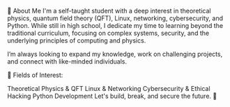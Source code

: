 👋 About Me
I'm a self-taught student with a deep interest in theoretical physics, quantum field theory (QFT), Linux, networking, cybersecurity, and Python. While still in high school, I dedicate my time to learning beyond the traditional curriculum, focusing on complex systems, security, and the underlying principles of computing and physics.

I’m always looking to expand my knowledge, work on challenging projects, and connect with like-minded individuals.

🔹 Fields of Interest:

Theoretical Physics & QFT
Linux & Networking
Cybersecurity & Ethical Hacking
Python Development
Let's build, break, and secure the future. 🚀

